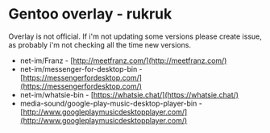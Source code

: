 # Gentoo overlay - rukruk 

Overlay is not official.
If i'm not updating some versions please create issue, as probably i'm not checking all the time new versions.


 * net-im/Franz - [http://meetfranz.com/](http://meetfranz.com/)
 * net-im/messenger-for-desktop-bin - [https://messengerfordesktop.com/](https://messengerfordesktop.com/)
 * net-im/whatsie-bin - [https://whatsie.chat/](https://whatsie.chat/)
 * media-sound/google-play-music-desktop-player-bin - [http://www.googleplaymusicdesktopplayer.com/](http://www.googleplaymusicdesktopplayer.com/)

